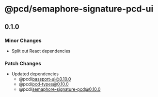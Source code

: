 # @pcd/semaphore-signature-pcd-ui

## 0.1.0

### Minor Changes

- Split out React dependencies

### Patch Changes

- Updated dependencies
  - @pcd/passport-ui@0.10.0
  - @pcd/pcd-types@0.10.0
  - @pcd/semaphore-signature-pcd@0.10.0

